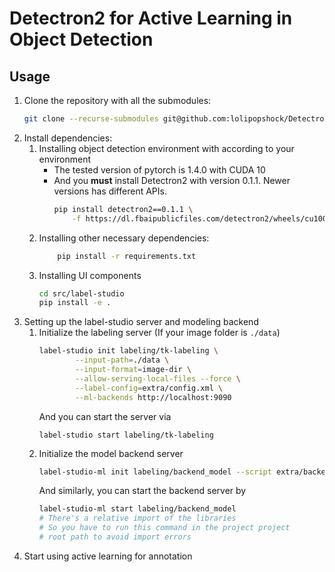 # Detectron2 for Active Learning in Object Detection 


## Usage 

1. Clone the repository with all the submodules:
    ```bash
    git clone --recurse-submodules git@github.com:lolipopshock/Detectron2_AL.git
    ```
2. Install dependencies:
    1. Installing object detection environment with according to your environment
        - The tested version of pytorch is 1.4.0 with CUDA 10
        - And you **must** install Detectron2 with version 0.1.1. Newer versions has different APIs. 
            ```bash
            pip install detectron2==0.1.1 \
                -f https://dl.fbaipublicfiles.com/detectron2/wheels/cu100/torch1.4/index.html
            ```
    2. Installing other necessary dependencies:
        ```bash
            pip install -r requirements.txt
        ```
    3. Installing UI components
        ```bash
        cd src/label-studio
        pip install -e .
        ``` 
3. Setting up the label-studio server and modeling backend
   1. Initialize the labeling server (If your image folder is `./data`)
        ```bash
        label-studio init labeling/tk-labeling \
                --input-path=./data \
                --input-format=image-dir \
                --allow-serving-local-files --force \
                --label-config=extra/config.xml \
                --ml-backends http://localhost:9090
        ```
        And you can start the server via
        ```
        label-studio start labeling/tk-labeling
        ```
    1. Initialize the model backend server
        ```bash
        label-studio-ml init labeling/backend_model --script extra/backend_model.py
        ```
        And similarly, you can start the backend server by
        ```bash
        label-studio-ml start labeling/backend_model 
        # There's a relative import of the libraries
        # So you have to run this command in the project project
        # root path to avoid import errors
        ```
4. Start using active learning for annotation